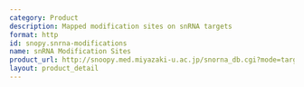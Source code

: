 ```yaml
---
category: Product
description: Mapped modification sites on snRNA targets
format: http
id: snopy.snrna-modifications
name: snRNA Modification Sites
product_url: http://snoopy.med.miyazaki-u.ac.jp/snorna_db.cgi?mode=target
layout: product_detail
---
```

